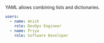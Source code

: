 YAML allows combining lists and dictionaries.
``` YAML
users:
  - name: Anish
    role: DevOps Engineer
  - name: Priya
    role: Software Developer
```